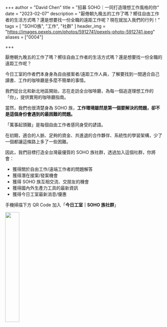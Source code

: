 +++
author = "David Chen"
title = "招募 SOHO｜一同打造理想工作風格的你"
date = "2023-02-07"
description = "厭倦朝九晚五的工作了嗎？嚮往自由工作者的生活方式嗎？還是想要找一份全職的遠距工作呢？現在就加入我們的行列！"
tags = [
    "SOHO族",
    "工作",
    "社群"
]
header_img = "https://images.pexels.com/photos/5912741/pexels-photo-5912741.jpeg"
aliases = ["0004"]

+++

厭倦朝九晚五的工作了嗎？嚮往自由工作者的生活方式嗎？還是想要找一份全職的遠距工作呢？

今日工室的作者們本身身為自由接案者/遠距工作人員，了解要找到一間適合自己讀書、工作的咖啡廳是多麼不簡單的事情。

我們從台北和新北地區開始，志在走訪全台咖啡廳，為每一個追逐理想工作的「你」，提供實用的咖啡廳指南。

當然，我們也很清楚身為 SOHO 族，**工作環境雖然是第一個要解決的問題，卻不是這個身份會遇到的最困難的問題。**

「萬事起頭難」是每個自由工作者感同身受的諺語。

在初期，適合的人脈、足夠的資金、共進退的合作夥伴、系統性的學習架構，少了一個都讓這條路上多了一些困難。

因此，我們目標打造全台灣最優質的 SOHO 族社群，透過加入這個社群，你將會：
- 獲得關於自由工作/遠端工作者的問題解答
- 獲得潛在接案/發案機會
- 獲得 SOHO 族互相交流、交朋友的機會
- 獲得國內外生產力工具的最新資訊
- 獲得今日工室最新消息/優惠

手機掃描下方 QR Code 加入「**今日工室｜SOHO 族社群**」

<img src="line.png" width="30%" >